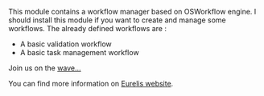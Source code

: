 This module contains a workflow manager based on OSWorkflow engine. I should install this module if you want to create and manage some workflows. The already defined workflows are :

  * A basic validation workflow
  * A basic task management workflow


Join us on the [wave...](https://wave.google.com/wave/#restored:wave:googlewave.com!w%252BFCmv0TVqA)

You can find more information on [Eurelis website](http://www.eurelis.com).
